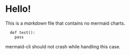 # Hello!

This is a *markdown* file that contains no mermaid charts.

```
  def test():
    pass
```

mermaid-cli should not crash while handling this case.

